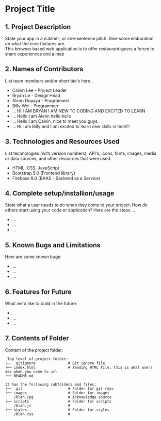 
# Project Title

## 1. Project Description
State your app in a nutshell, or one-sentence pitch. Give some elaboration on what the core features are.  
This browser based web application is to offer restaurant-goers a forum to share experiences and a map 

## 2. Names of Contributors
List team members and/or short bio's here... 
* Calvin Lee - Project Leader
* Bryan Le - Design Head
* Alenn Dupaya - Programmer
* Billy Wei - Programmer
* ... HI I AM BRYAN I AM NEW TO CODING AND EXCITED TO LEARN
* ... Hello I am Alenn hello hello
* ... Hello I am Calvin, nice to meet you guys.
* ... Hi I am Billy and I am excited to learn new skills in tech!!!
	
## 3. Technologies and Resources Used
List technologies (with version numbers), API's, icons, fonts, images, media or data sources, and other resources that were used.
* HTML, CSS, JavaScript
* Bootstrap 5.0 (Frontend library)
* Firebase 8.0 (BAAS - Backend as a Service)

## 4. Complete setup/installion/usage
State what a user needs to do when they come to your project.  How do others start using your code or application?
Here are the steps ...
* ...
* ...
* ...

## 5. Known Bugs and Limitations
Here are some known bugs:
* ...
* ...
* ...

## 6. Features for Future
What we'd like to build in the future:
* ...
* ...
* ...
	
## 7. Contents of Folder
Content of the project folder:

```
 Top level of project folder: 
├── .gitignore               # Git ignore file
├── index.html               # landing HTML file, this is what users see when you come to url
└── README.md

It has the following subfolders and files:
├── .git                     # Folder for git repo
├── images                   # Folder for images
    /blah.jpg                # Acknowledge source
├── scripts                  # Folder for scripts
    /blah.js                 # 
├── styles                   # Folder for styles
    /blah.css                # 



```

